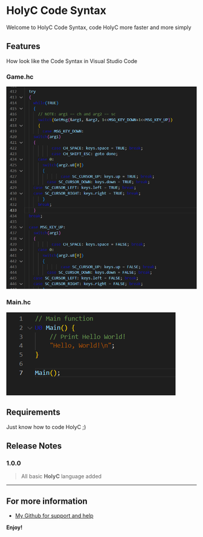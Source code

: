 # HolyC Code Syntax

Welcome to HolyC Code Syntax, code HolyC more faster and more simply

## Features

How look like the Code Syntax in Visual Studio Code

### Game.hc

![Image1](images/image.png)

### Main.hc

![Image2](images/image2.png)

## Requirements

Just know how to code HolyC ;)


## Release Notes


### 1.0.0

> All basic **HolyC** language added

---

## For more information

* [My Github for support and help](https://github.com/Creator754915/HolyC-Code-Syntax)


**Enjoy!**
